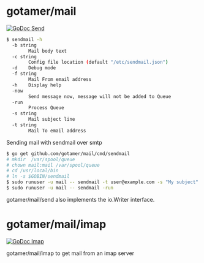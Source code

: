 gotamer/mail
=================
[![GoDoc Send](https://godoc.org/github.com/gotamer/mail?status.svg)](https://godoc.org/github.com/gotamer/mail)

```bash
$ sendmail -h
  -b string
        Mail body text
  -c string
        Config file location (default "/etc/sendmail.json")
  -d    Debug mode
  -f string
        Mail From email address
  -h    Display help
  -now
        Send message now, message will not be added to Queue
  -run
        Process Queue
  -s string
        Mail subject line
  -t string
        Mail To email address
``` 

Sending mail with sendmail over smtp
```bash
$ go get github.com/gotamer/mail/cmd/sendmail
# mkdir  /var/spool/queue
# chown mail:mail /var/spool/queue
# cd /usr/local/bin
# ln -s $GOBIN/sendmail
$ sudo runuser -u mail -- sendmail -t user@example.com -s "My subject" -b "Body of mail"
$ sudo runuser -u mail -- sendmail -run
```

gotamer/mail/send also implements the io.Writer interface.  


gotamer/mail/imap
=================
[![GoDoc Imap](https://godoc.org/github.com/gotamer/mail/imap?status.svg)](https://godoc.org/github.com/gotamer/mail/imap)

gotamer/mail/imap to get mail from an imap server  

